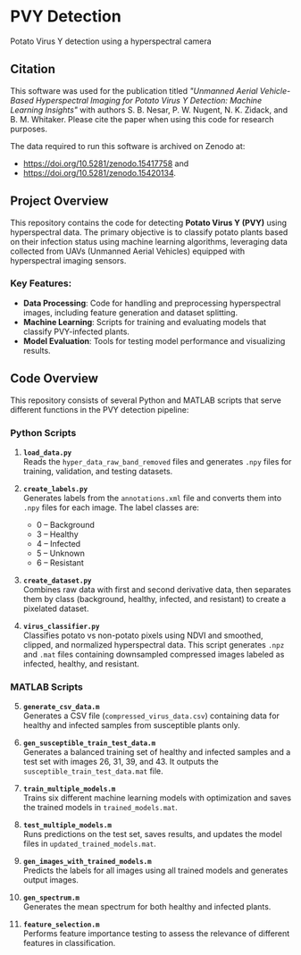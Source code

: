 # PVY Detection
Potato Virus Y detection using a hyperspectral camera

## Citation
This software was used for the publication titled *"Unmanned Aerial Vehicle-Based Hyperspectral Imaging for Potato Virus Y Detection: Machine Learning Insights"* with authors S. B. Nesar, P. W. Nugent, N. K. Zidack, and B. M. Whitaker. Please cite the paper when using this code for research purposes.

The data required to run this software is archived on Zenodo at: 
- https://doi.org/10.5281/zenodo.15417758 and
- https://doi.org/10.5281/zenodo.15420134.

## Project Overview
This repository contains the code for detecting **Potato Virus Y (PVY)** using hyperspectral data. The primary objective is to classify potato plants based on their infection status using machine learning algorithms, leveraging data collected from UAVs (Unmanned Aerial Vehicles) equipped with hyperspectral imaging sensors.

### Key Features:
- **Data Processing**: Code for handling and preprocessing hyperspectral images, including feature generation and dataset splitting.
- **Machine Learning**: Scripts for training and evaluating models that classify PVY-infected plants.
- **Model Evaluation**: Tools for testing model performance and visualizing results.

## Code Overview

This repository consists of several Python and MATLAB scripts that serve different functions in the PVY detection pipeline:

### Python Scripts

1. **`load_data.py`**  
   Reads the `hyper_data_raw_band_removed` files and generates `.npy` files for training, validation, and testing datasets.

2. **`create_labels.py`**  
   Generates labels from the `annotations.xml` file and converts them into `.npy` files for each image. The label classes are:
   - 0 – Background
   - 3 – Healthy
   - 4 – Infected
   - 5 – Unknown
   - 6 – Resistant

3. **`create_dataset.py`**  
   Combines raw data with first and second derivative data, then separates them by class (background, healthy, infected, and resistant) to create a pixelated dataset.

4. **`virus_classifier.py`**  
   Classifies potato vs non-potato pixels using NDVI and smoothed, clipped, and normalized hyperspectral data. This script generates `.npz` and `.mat` files containing downsampled compressed images labeled as infected, healthy, and resistant.

### MATLAB Scripts

5. **`generate_csv_data.m`**  
   Generates a CSV file (`compressed_virus_data.csv`) containing data for healthy and infected samples from susceptible plants only.

6. **`gen_susceptible_train_test_data.m`**  
   Generates a balanced training set of healthy and infected samples and a test set with images 26, 31, 39, and 43. It outputs the `susceptible_train_test_data.mat` file.

7. **`train_multiple_models.m`**  
   Trains six different machine learning models with optimization and saves the trained models in `trained_models.mat`.

8. **`test_multiple_models.m`**  
   Runs predictions on the test set, saves results, and updates the model files in `updated_trained_models.mat`.

9. **`gen_images_with_trained_models.m`**  
   Predicts the labels for all images using all trained models and generates output images.

10. **`gen_spectrum.m`**  
   Generates the mean spectrum for both healthy and infected plants.

11. **`feature_selection.m`**  
   Performs feature importance testing to assess the relevance of different features in classification.


